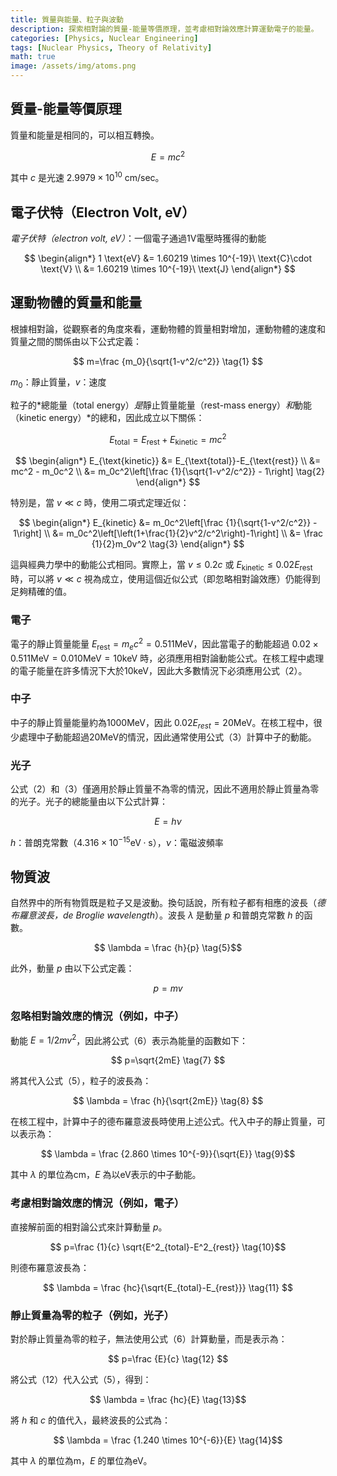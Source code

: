 ```yaml
---
title: 質量與能量、粒子與波動
description: 探索相對論的質量-能量等價原理，並考慮相對論效應計算運動電子的能量。
categories: [Physics, Nuclear Engineering]
tags: [Nuclear Physics, Theory of Relativity]
math: true
image: /assets/img/atoms.png
---
```

## 質量-能量等價原理
質量和能量是相同的，可以相互轉換。

$$ E=mc^2 $$

其中 $c$ 是光速 $2.9979 \times 10^{10}\ \text{cm/sec}$。

## 電子伏特（Electron Volt, eV）
*電子伏特（electron volt, eV）*：一個電子通過1V電壓時獲得的動能

$$
\begin{align*} 
1 \text{eV} &= 1.60219 \times 10^{-19}\ \text{C}\cdot \text{V}
\\ &= 1.60219 \times 10^{-19}\ \text{J}
\end{align*}
$$

## 運動物體的質量和能量
根據相對論，從觀察者的角度來看，運動物體的質量相對增加，運動物體的速度和質量之間的關係由以下公式定義：

$$ m=\frac {m_0}{\sqrt{1-v^2/c^2}} \tag{1} $$

$m_0$：靜止質量，$v$：速度

粒子的*總能量（total energy）*是*靜止質量能量（rest-mass energy）*和*動能（kinetic energy）*的總和，因此成立以下關係：

$$ E_{\text{total}} = E_{\text{rest}}+E_{\text{kinetic}} = mc^2$$

$$
\begin{align*}
E_{\text{kinetic}} &= E_{\text{total}}-E_{\text{rest}}
\\ &= mc^2 - m_0c^2
\\ &= m_0c^2\left[\frac {1}{\sqrt{1-v^2/c^2}} - 1\right] \tag{2}
\end{align*}
$$

特別是，當 $v\ll c$ 時，使用二項式定理近似：

$$
\begin{align*}
E_{kinetic} &= m_0c^2\left[\frac {1}{\sqrt{1-v^2/c^2}} - 1\right]
\\ &= m_0c^2\left[\left(1+\frac{1}{2}v^2/c^2\right)-1\right]
\\ &= \frac {1}{2}m_0v^2 \tag{3}
\end{align*}
$$

這與經典力學中的動能公式相同。實際上，當 $v\leq 0.2c$ 或 $E_{\text{kinetic}} \leq 0.02E_{\text{rest}}$ 時，可以將 $v\ll c$ 視為成立，使用這個近似公式（即忽略相對論效應）仍能得到足夠精確的值。

### 電子
電子的靜止質量能量 $E_{\text{rest}}=m_ec^2=0.511 \text{MeV}$，因此當電子的動能超過 $0.02\times 0.511 \text{MeV}=0.010 \text{MeV}=10 \text{keV}$ 時，必須應用相對論動能公式。在核工程中處理的電子能量在許多情況下大於10keV，因此大多數情況下必須應用公式（2）。

### 中子
中子的靜止質量能量約為1000MeV，因此 $0.02E_{rest}=20\text{MeV}$。在核工程中，很少處理中子動能超過20MeV的情況，因此通常使用公式（3）計算中子的動能。

### 光子
公式（2）和（3）僅適用於靜止質量不為零的情況，因此不適用於靜止質量為零的光子。光子的總能量由以下公式計算：

$$ E = h\nu \tag{4} $$

$h$：普朗克常數（$4.316 \times 10^{-15} \text{eV}\cdot\text{s}$），$\nu$：電磁波頻率

## 物質波
自然界中的所有物質既是粒子又是波動。換句話說，所有粒子都有相應的波長（*德布羅意波長，de Broglie wavelength*）。波長 $\lambda$ 是動量 $p$ 和普朗克常數 $h$ 的函數。

$$ \lambda = \frac {h}{p} \tag{5}$$

此外，動量 $p$ 由以下公式定義：

$$ p = mv \tag{6} $$

### 忽略相對論效應的情況（例如，中子）
動能 $E=1/2 mv^2$，因此將公式（6）表示為能量的函數如下：

$$ p=\sqrt{2mE} \tag{7} $$

將其代入公式（5），粒子的波長為：

$$ \lambda = \frac {h}{\sqrt{2mE}} \tag{8} $$

在核工程中，計算中子的德布羅意波長時使用上述公式。代入中子的靜止質量，可以表示為：

$$ \lambda = \frac {2.860 \times 10^{-9}}{\sqrt{E}} \tag{9}$$

其中 $\lambda$ 的單位為cm，$E$ 為以eV表示的中子動能。

### 考慮相對論效應的情況（例如，電子）
直接解前面的相對論公式來計算動量 $p$。

$$ p=\frac {1}{c} \sqrt{E^2_{total}-E^2_{rest}} \tag{10}$$

則德布羅意波長為：

$$ \lambda = \frac {hc}{\sqrt{E_{total}-E_{rest}}} \tag{11} $$

### 靜止質量為零的粒子（例如，光子）
對於靜止質量為零的粒子，無法使用公式（6）計算動量，而是表示為：

$$ p=\frac {E}{c} \tag{12} $$

將公式（12）代入公式（5），得到：

$$ \lambda = \frac {hc}{E} \tag{13}$$

將 $h$ 和 $c$ 的值代入，最終波長的公式為：

$$ \lambda = \frac {1.240 \times 10^{-6}}{E} \tag{14}$$

其中 $\lambda$ 的單位為m，$E$ 的單位為eV。

